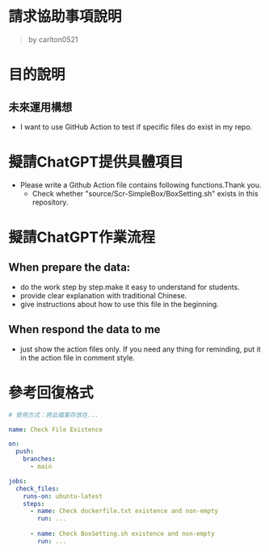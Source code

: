 請求協助事項說明
========
> by carlton0521

# 目的說明

## 未來運用構想

- I want to  use GitHub Action to test if specific files do exist in my repo. 

# 擬請ChatGPT提供具體項目

- Please write a Github Action file contains following functions.Thank you.
  * Check whether "source/Scr-SimpleBox/BoxSetting.sh" exists in this repository.

# 擬請ChatGPT作業流程

## When prepare the data:
- do the work step by step.make it easy to understand for students.
- provide clear explanation with traditional Chinese.
- give instructions about how to use this file in the beginning.

## When respond the data to me
- just show the action files only. If you need any thing for reminding, put it in the action file in comment style.

# 參考回復格式

```yaml
# 使用方式：將此檔案存放在...

name: Check File Existence

on:
  push:
    branches:
      - main

jobs:
  check_files:
    runs-on: ubuntu-latest
    steps:
      - name: Check dockerfile.txt existence and non-empty
        run: ...
          
      - name: Check BoxSetting.sh existence and non-empty
        run: ...
```